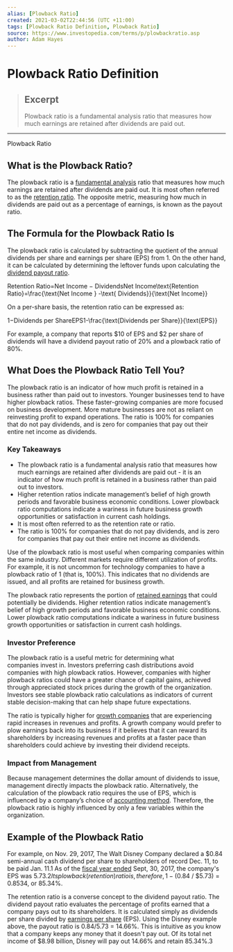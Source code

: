 ```yaml
---
alias: [Plowback Ratio]
created: 2021-03-02T22:44:56 (UTC +11:00)
tags: [Plowback Ratio Definition, Plowback Ratio]
source: https://www.investopedia.com/terms/p/plowbackratio.asp
author: Adam Hayes
---
```


# Plowback Ratio Definition

> ## Excerpt
> Plowback ratio is a fundamental analysis ratio that measures how much earnings are retained after dividends are paid out.

---

Plowback Ratio
## What is the Plowback Ratio?

The plowback ratio is a [fundamental analysis](https://www.investopedia.com/terms/f/fundamentalanalysis.asp) ratio that measures how much earnings are retained after dividends are paid out. It is most often referred to as the [retention ratio](https://www.investopedia.com/terms/r/retentionratio.asp). The opposite metric, measuring how much in dividends are paid out as a percentage of earnings, is known as the payout ratio.

## The Formula for the Plowback Ratio Is

The plowback ratio is calculated by subtracting the quotient of the annual dividends per share and earnings per share (EPS) from 1. On the other hand, it can be calculated by determining the leftover funds upon calculating the [dividend payout ratio](https://www.investopedia.com/terms/d/dividendpayoutratio.asp).

Retention Ratio\=Net Income − DividendsNet Income\\text{Retention Ratio}=\\frac{\\text{Net Income } -\\text{ Dividends}}{\\text{Net Income}}

On a per-share basis, the retention ratio can be expressed as:

1−Dividends per ShareEPS1-\\frac{\\text{Dividends per Share}}{\\text{EPS}}

For example, a company that reports $10 of EPS and $2 per share of dividends will have a dividend payout ratio of 20% and a plowback ratio of 80%.

## What Does the Plowback Ratio Tell You?

The plowback ratio is an indicator of how much profit is retained in a business rather than paid out to investors. Younger businesses tend to have higher plowback ratios. These faster-growing companies are more focused on business development. More mature businesses are not as reliant on reinvesting profit to expand operations. The ratio is 100% for companies that do not pay dividends, and is zero for companies that pay out their entire net income as dividends. 

### Key Takeaways

-   The plowback ratio is a fundamental analysis ratio that measures how much earnings are retained after dividends are paid out - it is an indicator of how much profit is retained in a business rather than paid out to investors.
-   Higher retention ratios indicate management’s belief of high growth periods and favorable business economic conditions. Lower plowback ratio computations indicate a wariness in future business growth opportunities or satisfaction in current cash holdings.
-   It is most often referred to as the retention rate or ratio.
-   The ratio is 100% for companies that do not pay dividends, and is zero for companies that pay out their entire net income as dividends. 

Use of the plowback ratio is most useful when comparing companies within the same industry. Different markets require different utilization of profits. For example, it is not uncommon for technology companies to have a plowback ratio of 1 (that is, 100%). This indicates that no dividends are issued, and all profits are retained for business growth.

The plowback ratio represents the portion of [retained earnings](https://www.investopedia.com/terms/r/retainedearnings.asp) that could potentially be dividends. Higher retention ratios indicate management’s belief of high growth periods and favorable business economic conditions. Lower plowback ratio computations indicate a wariness in future business growth opportunities or satisfaction in current cash holdings.

### Investor Preference

The plowback ratio is a useful metric for determining what companies invest in. Investors preferring cash distributions avoid companies with high plowback ratios. However, companies with higher plowback ratios could have a greater chance of capital gains, achieved through appreciated stock prices during the growth of the organization. Investors see stable plowback ratio calculations as indicators of current stable decision-making that can help shape future expectations.

The ratio is typically higher for [growth companies](https://www.investopedia.com/terms/g/growthcompany.asp) that are experiencing rapid increases in revenues and profits. A growth company would prefer to plow earnings back into its business if it believes that it can reward its shareholders by increasing revenues and profits at a faster pace than shareholders could achieve by investing their dividend receipts.

### Impact from Management

Because management determines the dollar amount of dividends to issue, management directly impacts the plowback ratio. Alternatively, the calculation of the plowback ratio requires the use of EPS, which is influenced by a company’s choice of [accounting method](https://www.investopedia.com/terms/a/accountingmethod.asp). Therefore, the plowback ratio is highly influenced by only a few variables within the organization.

## Example of the Plowback Ratio

For example, on Nov. 29, 2017, The Walt Disney Company declared a $0.84 semi-annual cash dividend per share to shareholders of record Dec. 11, to be paid Jan. 11.1 As of the [fiscal year ended](https://www.investopedia.com/terms/f/fiscalyearend.asp) Sept, 30, 2017, the company's EPS was $5.73.2 Its plowback (retention) ratio is, therefore, 1 - ($0.84 / $5.73) = 0.8534, or 85.34%.

The retention ratio is a converse concept to the dividend payout ratio. The dividend payout ratio evaluates the percentage of profits earned that a company pays out to its shareholders. It is calculated simply as dividends per share divided by [earnings per share](https://www.investopedia.com/terms/e/eps.asp) (EPS). Using the Disney example above, the payout ratio is $0.84/$5.73 = 14.66%. This is intuitive as you know that a company keeps any money that it doesn't pay out. Of its total net income of $8.98 billion, Disney will pay out 14.66% and retain 85.34%.3
